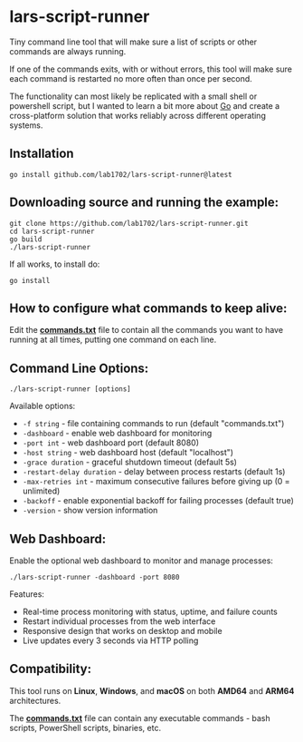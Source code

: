 # lars-script-runner

Tiny command line tool that will make sure a list of scripts or other commands are always running.

If one of the commands exits, with or without errors, this tool will make sure each command is restarted no more often than once per second.

The functionality can most likely be replicated with a small shell or powershell script,
but I wanted to learn a bit more about [Go](https://go.dev/) and create a cross-platform solution that works reliably across different operating systems.

## Installation

    go install github.com/lab1702/lars-script-runner@latest

## Downloading source and running the example:

    git clone https://github.com/lab1702/lars-script-runner.git
    cd lars-script-runner
    go build
    ./lars-script-runner

If all works, to install do:

    go install

## How to configure what commands to keep alive:

Edit the **[commands.txt](commands.txt)** file to contain all the commands you want to have running at all times, putting one command on each line.

## Command Line Options:

    ./lars-script-runner [options]

Available options:
- `-f string` - file containing commands to run (default "commands.txt")
- `-dashboard` - enable web dashboard for monitoring
- `-port int` - web dashboard port (default 8080)
- `-host string` - web dashboard host (default "localhost")
- `-grace duration` - graceful shutdown timeout (default 5s)
- `-restart-delay duration` - delay between process restarts (default 1s)
- `-max-retries int` - maximum consecutive failures before giving up (0 = unlimited)
- `-backoff` - enable exponential backoff for failing processes (default true)
- `-version` - show version information

## Web Dashboard:

Enable the optional web dashboard to monitor and manage processes:

    ./lars-script-runner -dashboard -port 8080

Features:
- Real-time process monitoring with status, uptime, and failure counts
- Restart individual processes from the web interface
- Responsive design that works on desktop and mobile
- Live updates every 3 seconds via HTTP polling

## Compatibility:

This tool runs on **Linux**, **Windows**, and **macOS** on both **AMD64** and **ARM64** architectures.

The **[commands.txt](commands.txt)** file can contain any executable commands - bash scripts, PowerShell scripts, binaries, etc.
